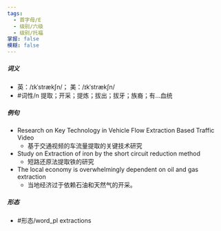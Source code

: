 ```yaml
---
tags:
  - 首字母/E
  - 级别/六级
  - 级别/托福
掌握: false
模糊: false
---
```

##### 词义
- 英：/ɪkˈstrækʃn/； 美：/ɪkˈstrækʃn/
- #词性/n  提取；开采；提炼；拔出；拔牙；族裔；有…血统
##### 例句
- Research on Key Technology in Vehicle Flow Extraction Based Traffic Video
	- 基于交通视频的车流量提取的关键技术研究
- Study on Extraction of iron by the short circuit reduction method
	- 短路还原法提取铁的研究
- The local economy is overwhelmingly dependent on oil and gas extraction
	- 当地经济过于依赖石油和天然气的开采。
##### 形态
- #形态/word_pl extractions
